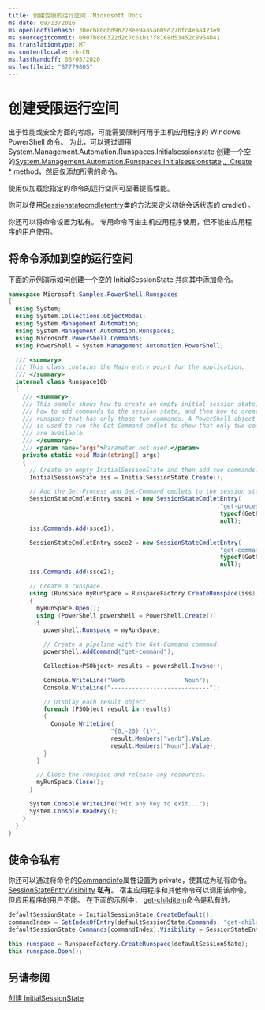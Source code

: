 ```yaml
---
title: 创建受限的运行空间 |Microsoft Docs
ms.date: 09/13/2016
ms.openlocfilehash: 30ecb80dbd96278ee9aa5a609d27bfc4eaa423e9
ms.sourcegitcommit: 0907b8c6322d2c7c61b17f8168d53452c8964b41
ms.translationtype: MT
ms.contentlocale: zh-CN
ms.lasthandoff: 08/05/2020
ms.locfileid: "87779805"
---
```

# <a name="creating-a-constrained-runspace"></a>创建受限运行空间

出于性能或安全方面的考虑，可能需要限制可用于主机应用程序的 Windows PowerShell 命令。 为此，可以通过调用System.Management.Automation.Runspaces.Initialsessionstate 创建一个空的[System.Management.Automation.Runspaces.Initialsessionstate](/dotnet/api/System.Management.Automation.Runspaces.InitialSessionState) [。Create *](/dotnet/api/System.Management.Automation.Runspaces.InitialSessionState.Create) method，然后仅添加所需的命令。

 使用仅加载您指定的命令的运行空间可显著提高性能。

 你可以使用[Sessionstatecmdletentry](/dotnet/api/System.Management.Automation.Runspaces.SessionStateCmdletEntry)类的方法来定义初始会话状态的 cmdlet）。

 你还可以将命令设置为私有。 专用命令可由主机应用程序使用，但不能由应用程序的用户使用。

## <a name="adding-commands-to-an-empty-runspace"></a>将命令添加到空的运行空间

 下面的示例演示如何创建一个空的 InitialSessionState 并向其中添加命令。

```csharp
namespace Microsoft.Samples.PowerShell.Runspaces
{
  using System;
  using System.Collections.ObjectModel;
  using System.Management.Automation;
  using System.Management.Automation.Runspaces;
  using Microsoft.PowerShell.Commands;
  using PowerShell = System.Management.Automation.PowerShell;

  /// <summary>
  /// This class contains the Main entry point for the application.
  /// </summary>
  internal class Runspace10b
  {
    /// <summary>
    /// This sample shows how to create an empty initial session state,
    /// how to add commands to the session state, and then how to create a
    /// runspace that has only those two commands. A PowerShell object
    /// is used to run the Get-Command cmdlet to show that only two commands
    /// are available.
    /// </summary>
    /// <param name="args">Parameter not used.</param>
    private static void Main(string[] args)
    {
      // Create an empty InitialSessionState and then add two commands.
      InitialSessionState iss = InitialSessionState.Create();

      // Add the Get-Process and Get-Command cmdlets to the session state.
      SessionStateCmdletEntry ssce1 = new SessionStateCmdletEntry(
                                                            "get-process",
                                                            typeof(GetProcessCommand),
                                                            null);
      iss.Commands.Add(ssce1);

      SessionStateCmdletEntry ssce2 = new SessionStateCmdletEntry(
                                                            "get-command",
                                                            typeof(GetCommandCommand),
                                                            null);
      iss.Commands.Add(ssce2);

      // Create a runspace.
      using (Runspace myRunSpace = RunspaceFactory.CreateRunspace(iss))
      {
        myRunSpace.Open();
        using (PowerShell powershell = PowerShell.Create())
        {
          powershell.Runspace = myRunSpace;

          // Create a pipeline with the Get-Command command.
          powershell.AddCommand("get-command");

          Collection<PSObject> results = powershell.Invoke();

          Console.WriteLine("Verb                 Noun");
          Console.WriteLine("----------------------------");

          // Display each result object.
          foreach (PSObject result in results)
          {
            Console.WriteLine(
                             "{0,-20} {1}",
                             result.Members["verb"].Value,
                             result.Members["Noun"].Value);
          }
        }

        // Close the runspace and release any resources.
        myRunSpace.Close();
      }

      System.Console.WriteLine("Hit any key to exit...");
      System.Console.ReadKey();
    }
  }
}
```

## <a name="making-commands-private"></a>使命令私有

 你还可以通过将命令的[Commandinfo](/dotnet/api/System.Management.Automation.CommandInfo.Visibility)属性设置为 private，使其成为私有命令。 [SessionStateEntryVisibility](/dotnet/api/System.Management.Automation.SessionStateEntryVisibility) **私有**。 宿主应用程序和其他命令可以调用该命令，但应用程序的用户不能。 在下面的示例中， [get-childitem](/powershell/module/Microsoft.PowerShell.Management/Get-ChildItem)命令是私有的。

```csharp
defaultSessionState = InitialSessionState.CreateDefault();
commandIndex = GetIndexOfEntry(defaultSessionState.Commands, "get-childitem");
defaultSessionState.Commands[commandIndex].Visibility = SessionStateEntryVisibility.Private;

this.runspace = RunspaceFactory.CreateRunspace(defaultSessionState);
this.runspace.Open();
```

## <a name="see-also"></a>另请参阅

 [创建 InitialSessionState](./creating-an-initialsessionstate.md)
